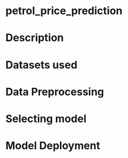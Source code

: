 # petrol_price_prediction
# Description
# Datasets used
# Data Preprocessing
# Selecting model
# Model Deployment
